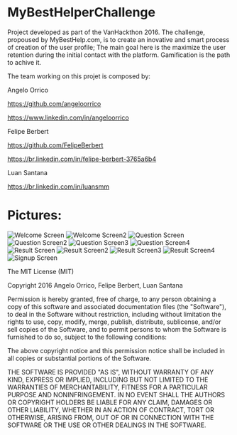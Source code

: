 # MyBestHelperChallenge

Project developed as part of the VanHackthon 2016. The challenge, propoused by MyBestHelp.com, is to create an inovative and smart process of creation of the user profile; The main goal here is the maximize the user retention during the initial contact with the platform. Gamification is the path to achive it.

The team working on this projet is composed by:

Angelo Orrico

https://github.com/angeloorrico

https://www.linkedin.com/in/angeloorrico

Felipe Berbert

https://github.com/FelipeBerbert

https://br.linkedin.com/in/felipe-berbert-3765a6b4

Luan Santana

https://br.linkedin.com/in/luansmm

# Pictures:
![Welcome Screen]
![Welcome Screen2]
![Question Screen]
![Question Screen2]
![Question Screen3]
![Question Screen4]
![Result Screen]
![Result Screen2]
![Result Screen3]
![Result Screen4]
![Signup Screen]




[Welcome Screen]: https://raw.githubusercontent.com/FelipeBerbert/MyBestHelperChallenge/master/IMG_1.png
[Welcome Screen2]: https://raw.githubusercontent.com/FelipeBerbert/MyBestHelperChallenge/master/IMG_2.png
[Question Screen]: https://raw.githubusercontent.com/FelipeBerbert/MyBestHelperChallenge/master/IMG_3.png
[Question Screen2]: https://raw.githubusercontent.com/FelipeBerbert/MyBestHelperChallenge/master/IMG_4.png
[Question Screen3]: https://raw.githubusercontent.com/FelipeBerbert/MyBestHelperChallenge/master/IMG_5.png
[Question Screen4]: https://raw.githubusercontent.com/FelipeBerbert/MyBestHelperChallenge/master/IMG_6.png
[Result Screen]: https://raw.githubusercontent.com/FelipeBerbert/MyBestHelperChallenge/master/IMG_7.png
[Result Screen2]: https://raw.githubusercontent.com/FelipeBerbert/MyBestHelperChallenge/master/IMG_8.png
[Result Screen3]: https://raw.githubusercontent.com/FelipeBerbert/MyBestHelperChallenge/master/IMG_10.png
[Result Screen4]: https://raw.githubusercontent.com/FelipeBerbert/MyBestHelperChallenge/master/IMG_11.png
[Signup Screen]: https://raw.githubusercontent.com/FelipeBerbert/MyBestHelperChallenge/master/IMG_12.png

The MIT License (MIT)

Copyright 2016 Angelo Orrico, Felipe Berbert, Luan Santana

Permission is hereby granted, free of charge, to any person obtaining a copy of
this software and associated documentation files (the "Software"), to deal in
the Software without restriction, including without limitation the rights to
use, copy, modify, merge, publish, distribute, sublicense, and/or sell copies of
the Software, and to permit persons to whom the Software is furnished to do so,
subject to the following conditions:

The above copyright notice and this permission notice shall be included in all
copies or substantial portions of the Software.

THE SOFTWARE IS PROVIDED "AS IS", WITHOUT WARRANTY OF ANY KIND, EXPRESS OR
IMPLIED, INCLUDING BUT NOT LIMITED TO THE WARRANTIES OF MERCHANTABILITY, FITNESS
FOR A PARTICULAR PURPOSE AND NONINFRINGEMENT. IN NO EVENT SHALL THE AUTHORS OR
COPYRIGHT HOLDERS BE LIABLE FOR ANY CLAIM, DAMAGES OR OTHER LIABILITY, WHETHER
IN AN ACTION OF CONTRACT, TORT OR OTHERWISE, ARISING FROM, OUT OF OR IN
CONNECTION WITH THE SOFTWARE OR THE USE OR OTHER DEALINGS IN THE SOFTWARE.

